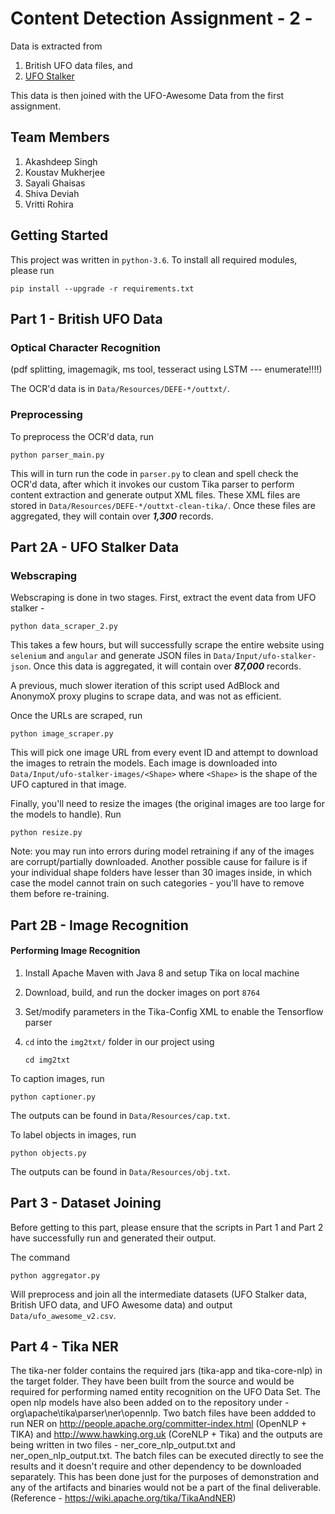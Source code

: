 # Content Detection Assignment - 2 - 

Data is extracted from 
1. British UFO data files, and 
2. [UFO Stalker](http://www.ufostalker.com)

This data is then joined with the UFO-Awesome Data from the first assignment. 



## Team Members

1.  Akashdeep Singh
2.  Koustav Mukherjee
3.  Sayali Ghaisas
4.  Shiva Deviah
5.  Vritti Rohira

## Getting Started

This project was written in `python-3.6`. To install all required modules, please run

    pip install --upgrade -r requirements.txt 
    

## Part 1 - British UFO Data

### Optical Character Recognition

(pdf splitting, imagemagik, ms tool, tesseract using LSTM --- enumerate!!!!)

The OCR'd data is in `Data/Resources/DEFE-*/outtxt/`.


### Preprocessing

To preprocess the OCR'd data, run

    python parser_main.py

This will in turn run the code in `parser.py` to clean and spell check the OCR'd data, after which it invokes our custom Tika parser to perform content extraction and generate output XML files. These XML files are stored in `Data/Resources/DEFE-*/outtxt-clean-tika/`. Once these files are aggregated, they will contain over **_1,300_** records.


## Part 2A - UFO Stalker Data

### Webscraping

Webscraping is done in two stages. First, extract the event data from UFO stalker - 

    python data_scraper_2.py
    
This takes a few hours, but will successfully scrape the entire website using `selenium` and `angular` and generate JSON files in `Data/Input/ufo-stalker-json`. Once this data is aggregated, it will contain over **_87,000_** records.

A previous, much slower iteration of this script used AdBlock and AnonymoX proxy plugins to scrape data, and was not as efficient. 

Once the URLs are scraped, run 

    python image_scraper.py
    

This will pick one image URL from every event ID and attempt to download the images to retrain the models. Each image is downloaded into `Data/Input/ufo-stalker-images/<Shape>` where `<Shape>` is the shape of the UFO captured in that image.  

Finally, you'll need to resize the images (the original images are too large for the models to handle). Run

    python resize.py
    
Note: you may run into errors during model retraining if any of the images are corrupt/partially downloaded. Another possible cause for failure is if your individual shape folders have lesser than 30 images inside, in which case the model cannot train on such categories - you'll have to remove them before re-training. 

## Part 2B - Image Recognition

#### Performing Image Recognition

1. Install Apache Maven with Java 8 and setup Tika on local machine
2. Download, build, and run the docker images on port `8764`
3. Set/modify parameters in the Tika-Config XML to enable the Tensorflow parser
4. `cd` into the `img2txt/` folder in our project using
   
       cd img2txt
       
To caption images, run

    python captioner.py
    
The outputs can be found in `Data/Resources/cap.txt`.

To label objects in images, run

    python objects.py  

The outputs can be found in `Data/Resources/obj.txt`.


## Part 3 - Dataset Joining

Before getting to this part, please ensure that the scripts in Part 1 and Part 2 have successfully run and generated their output.

The command

    python aggregator.py

Will preprocess and join all the intermediate datasets (UFO Stalker data, British UFO data, and UFO Awesome data) and output `Data/ufo_awesome_v2.csv`.

## Part 4 - Tika NER 
The tika-ner folder contains the required jars (tika-app and tika-core-nlp) in the target folder. They have been built from the source and would be required for performing named entity recognition on the UFO Data Set. The open nlp models have also been added on to the repository under - org\apache\tika\parser\ner\opennlp.
Two batch files have been addded to run NER on http://people.apache.org/committer-index.html (OpenNLP + TIKA) and http://www.hawking.org.uk (CoreNLP + Tika) and the outputs are being written in two files - ner_core_nlp_output.txt and ner_open_nlp_output.txt. The batch files can be executed directly to see the results and it doesn't require and other dependency to be downloaded separately. This has been done just for the purposes of demonstration and any of the artifacts and binaries would not be a part of the final deliverable. (Reference - https://wiki.apache.org/tika/TikaAndNER)








